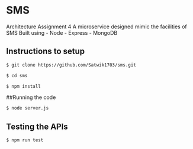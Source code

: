 # SMS
Architecture Assignment 4
A microservice designed mimic the facilities of SMS
Built using
	- Node
	- Express
	- MongoDB

## Instructions to setup
```bash
$ git clone https://github.com/Satwik1703/sms.git

$ cd sms

$ npm install
```
##Running the code
```bash
$ node server.js
```

## Testing the APIs
```bash
$ npm run test
```
